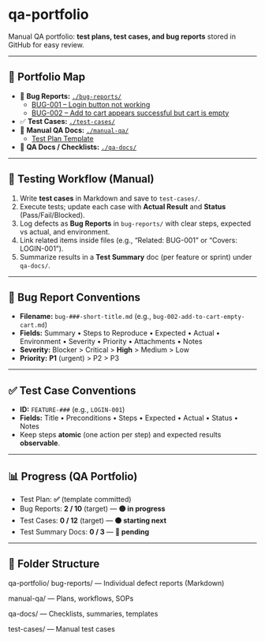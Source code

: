 # qa-portfolio

Manual QA portfolio: **test plans, test cases, and bug reports** stored in GitHub for easy review.

---

## 📂 Portfolio Map
- 🐛 **Bug Reports:** [`./bug-reports/`](./bug-reports/)
  - [BUG-001 – Login button not working](./bug-reports/bug-001-login-button-not-working.md)
  - [BUG-002 – Add to cart appears successful but cart is empty](./bug-reports/bug-002-add-to-cart-empty-cart.md)
- ✅ **Test Cases:** [`./test-cases/`](./test-cases/)
- 📘 **Manual QA Docs:** [`./manual-qa/`](./manual-qa/)
  - [Test Plan Template](./manual-qa/test-plan-template.md)
- 🧾 **QA Docs / Checklists:** [`./qa-docs/`](./qa-docs/)

---

## 🔄 Testing Workflow (Manual)
1. Write **test cases** in Markdown and save to `test-cases/`.
2. Execute tests; update each case with **Actual Result** and **Status** (Pass/Fail/Blocked).
3. Log defects as **Bug Reports** in `bug-reports/` with clear steps, expected vs actual, and environment.
4. Link related items inside files (e.g., “Related: BUG-001” or “Covers: LOGIN-001”).
5. Summarize results in a **Test Summary** doc (per feature or sprint) under `qa-docs/`.

---

## 🐛 Bug Report Conventions
- **Filename:** `bug-###-short-title.md` (e.g., `bug-002-add-to-cart-empty-cart.md`)
- **Fields:** Summary • Steps to Reproduce • Expected • Actual • Environment • Severity • Priority • Attachments • Notes
- **Severity:** Blocker > Critical > **High** > Medium > Low  
- **Priority:** **P1** (urgent) > P2 > P3

---

## ✅ Test Case Conventions
- **ID:** `FEATURE-###` (e.g., `LOGIN-001`)
- **Fields:** Title • Preconditions • Steps • Expected • Actual • Status • Notes
- Keep steps **atomic** (one action per step) and expected results **observable**.

---

## 📊 Progress (QA Portfolio)
- Test Plan: **✅** (template committed)
- Bug Reports: **2 / 10** (target) — **🟡 in progress**
- Test Cases: **0 / 12** (target) — **🟠 starting next**
- Test Summary Docs: **0 / 3** — **🔴 pending**

---

## 📁 Folder Structure
qa-portfolio/
bug-reports/ — Individual defect reports (Markdown)

manual-qa/ — Plans, workflows, SOPs

qa-docs/ — Checklists, summaries, templates

test-cases/ — Manual test cases
